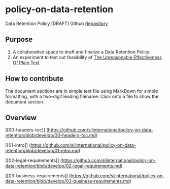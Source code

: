 # policy-on-data-retention
Data Retention Policy [DRAFT] Github [Repository](https://github.com/silinternational/policy-on-data-retention)

## Purpose

1. A collaborative space to draft and finalize a Data Retention Policy.
2. An experiment to test out feasibility of [The Unreasonable Effectiveness Of Plain Text](https://www.youtube.com/watch?v=WgV6M1LyfNY)

## How to contribute
The document sections are in simple text file using MarkDown for simple formatting, with a two-digit leading filename. Click onto a file to show the document section.

## Overview

[[00-headers-toc]] (https://github.com/silinternational/policy-on-data-retention/blob/develop/00-headers-toc.md)

[[01-intro]] (https://github.com/silinternational/policy-on-data-retention/blob/develop/01-intro.md)

[[02-legal-requirements]] (https://github.com/silinternational/policy-on-data-retention/blob/develop/02-legal-requirements.md)

[[03-business-requirements]] (https://github.com/silinternational/policy-on-data-retention/blob/develop/03-business-requirements.md)
